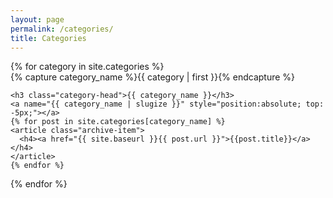 ```yaml
---
layout: page
permalink: /categories/
title: Categories
---
```



<div>
{% for category in site.categories %}
  <div class="archive-group" style="position:relative;">
    {% capture category_name %}{{ category | first }}{% endcapture %}
    
    <h3 class="category-head">{{ category_name }}</h3>
    <a name="{{ category_name | slugize }}" style="position:absolute; top: -5px;"></a>
    {% for post in site.categories[category_name] %}
    <article class="archive-item">
      <h4><a href="{{ site.baseurl }}{{ post.url }}">{{post.title}}</a></h4>
    </article>
    {% endfor %}
  </div>
{% endfor %}
</div>
